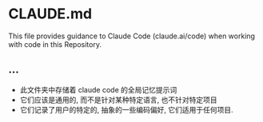 # CLAUDE.md

This file provides guidance to Claude Code (claude.ai/code) when working with code in this Repository.

## ...

- 此文件夹中存储着 claude code 的全局记忆提示词
- 它们应该是通用的, 而不是针对某种特定语言, 也不针对特定项目
- 它们记录了用户的特定的, 抽象的一些编码偏好, 它们适用于任何项目.
